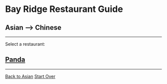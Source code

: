 # Bay Ridge Restaurant Guide
## Asian --> Chinese
---
Select a restaurant:
## [Panda](https://www.pandabrooklyn.com/)
---
[Back to Asian](..)
[Start Over](../../home.md)